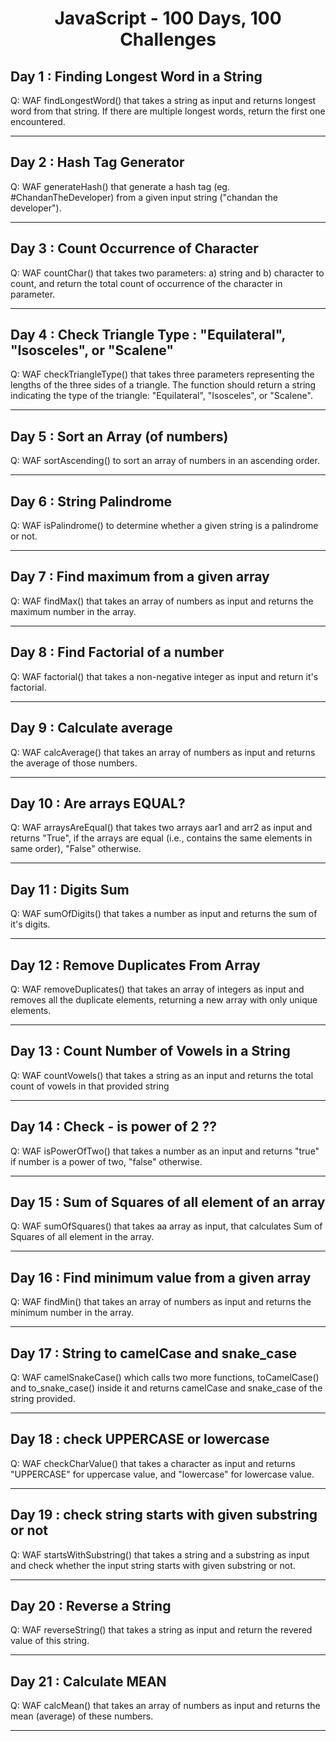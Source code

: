 <h1 align="center">JavaScript - 100 Days, 100 Challenges</h1>

## Day 1 : Finding Longest Word in a String
Q: WAF findLongestWord() that takes a string as input and returns longest word from that string. If there are multiple longest words, return the first one encountered.
<hr>

## Day 2 : Hash Tag Generator
Q: WAF generateHash() that generate a hash tag (eg. #ChandanTheDeveloper) from a given input string ("chandan the developer").
<hr>

## Day 3 : Count Occurrence of Character
Q: WAF countChar() that takes two parameters: a) string and b) character to count, and return the total count of occurrence of the character in parameter.
<hr>

## Day 4 : Check Triangle Type : "Equilateral", "Isosceles", or "Scalene"
Q: WAF checkTriangleType() that takes three parameters representing the lengths of the three sides of a triangle. The function should return a string indicating the type of the triangle: "Equilateral", "Isosceles", or "Scalene".
<hr>

## Day 5 : Sort an Array (of numbers)
Q:  WAF sortAscending() to sort an array of numbers in an ascending order.
<hr>

## Day 6 : String Palindrome
Q:  WAF isPalindrome() to determine whether a given string is a palindrome or not.
<hr>

## Day 7 : Find maximum from a given array
Q:  WAF findMax() that takes an array of numbers as input and returns the maximum number in the array.
<hr>

## Day 8 : Find Factorial of a number
Q: WAF factorial() that takes a non-negative integer as input and return it's factorial.
<hr>

## Day 9 : Calculate average
Q: WAF calcAverage() that takes an array of numbers as input and returns the average of those numbers.
<hr>

## Day 10 : Are arrays EQUAL?
Q: WAF arraysAreEqual() that takes two arrays aar1 and arr2 as input and returns "True", if the arrays are equal (i.e., contains the same elements in same order), "False" otherwise.
<hr>

## Day 11 : Digits Sum
Q: WAF sumOfDigits() that takes a number as input and returns the sum of it's digits.
<hr>

## Day 12 : Remove Duplicates From Array
Q: WAF removeDuplicates() that takes an array of integers as input and removes all the duplicate elements, returning a new array with only unique elements.
<hr>

## Day 13 : Count Number of Vowels in a String
Q: WAF countVowels() that takes a string as an input and returns the total count of vowels in that provided string
<hr>

## Day 14 : Check - is power of 2 ??
Q: WAF isPowerOfTwo() that takes a number as an input and returns "true" if number is a power of two, "false" otherwise.
<hr>

## Day 15 : Sum of Squares of all element of an array
Q: WAF sumOfSquares() that takes aa array as input, that calculates Sum of Squares of all element in the array.
<hr>

## Day 16 : Find minimum value from a given array
Q: WAF findMin() that takes an array of numbers as input and returns the minimum number in the array.
<hr>

## Day 17 : String to camelCase and snake_case
Q: WAF camelSnakeCase() which calls two more functions, toCamelCase() and to_snake_case() inside it and returns camelCase and snake_case of the string provided.
<hr>

## Day 18 : check UPPERCASE or lowercase
Q: WAF checkCharValue() that takes a character as input and returns "UPPERCASE" for uppercase value, and "lowercase" for lowercase value.
<hr>

## Day 19 : check string starts with given substring or not
Q: WAF startsWithSubstring() that takes a string and a substring as input and check whether the input string starts with given substring or not.
<hr>

## Day 20 : Reverse a String
Q: WAF reverseString() that takes a string as input and return the revered value of this string.
<hr>

## Day 21 : Calculate MEAN
Q: WAF calcMean() that takes an array of numbers as input and returns the mean (average) of these numbers.
<hr>